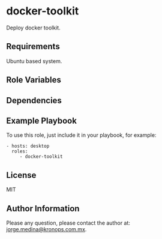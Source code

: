 docker-toolkit
==============

Deploy docker toolkit.

Requirements
------------

Ubuntu based system.

Role Variables
--------------

Dependencies
------------

Example Playbook
----------------

To use this role, just include it in your playbook, for example:

    - hosts: desktop
      roles:
         - docker-toolkit

License
-------

MIT

Author Information
------------------

Please any question, please contact the author at: jorge.medina@kronops.com.mx.
